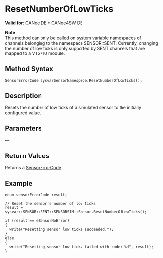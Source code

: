 # ResetNumberOfLowTicks

**Valid for**: CANoe DE • CANoe4SW DE

**Note**  
This method can only be called on system variable namespaces of channels belonging to the namespace SENSOR::SENT. Currently, changing the number of low ticks is only supported by SENT channels that are mapped to a VT2710 module.

## Method Syntax

`SensorErrorCode sysvarSensorNamespace.ResetNumberOfLowTicks();`

## Description

Resets the number of low ticks of a simulated sensor to the initially configured value.

## Parameters

—

## Return Values

Returns a [SensorErrorCode](../CAPLfunctionsSensorEnumeration.md).

## Example

```plaintext
enum sensorErrorCode result;

// Reset the sensor's number of low ticks
result = sysvar::SENSOR::SENT::SENSORSIM::Sensor.ResetNumberOfLowTicks();

if (result == eSensorNoError)
{
  write("Resetting sensor low ticks succeeded.");
}
else
{
  write("Resetting sensor low ticks failed with code: %d", result);
}
```
